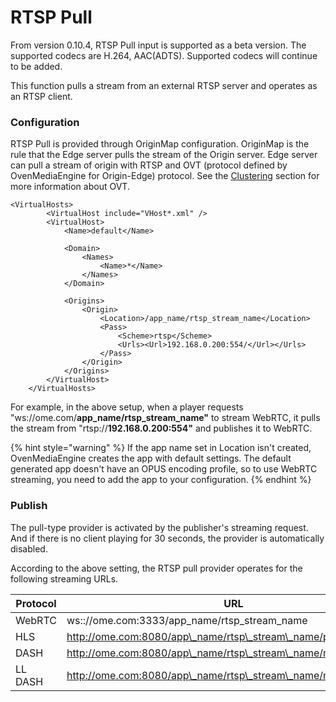 # RTSP Pull

From version 0.10.4, RTSP Pull input is supported as a beta version. The supported codecs are H.264, AAC(ADTS). Supported codecs will continue to be added.&#x20;

This function pulls a stream from an external RTSP server and operates as an RTSP client.&#x20;

### Configuration

RTSP Pull is provided through OriginMap configuration. OriginMap is the rule that the Edge server pulls the stream of the Origin server. Edge server can pull a stream of origin with RTSP and OVT (protocol defined by OvenMediaEngine for Origin-Edge) protocol. See the [Clustering](../origin-edge-clustering.md) section for more information about OVT.

```markup
<VirtualHosts>
		<VirtualHost include="VHost*.xml" />
		<VirtualHost>
			<Name>default</Name>

			<Domain>
				<Names>
					<Name>*</Name>
				</Names>
			</Domain>
			
			<Origins>
				<Origin>
					<Location>/app_name/rtsp_stream_name</Location>
					<Pass>
						<Scheme>rtsp</Scheme>
						<Urls><Url>192.168.0.200:554/</Url></Urls>
					</Pass>
				</Origin>
			</Origins>
		</VirtualHost>
	</VirtualHosts>
```

For example, in the above setup, when a player requests "ws://ome.com/**app\_name/rtsp\_stream\_name"** to stream WebRTC, it pulls the stream from "rtsp://**192.168.0.200:554"** and publishes it to WebRTC.

{% hint style="warning" %}
If the app name set in Location isn't created, OvenMediaEngine creates the app with default settings. The default generated app doesn't have an OPUS encoding profile, so to use WebRTC streaming, you need to add the app to your configuration.
{% endhint %}

### Publish

The pull-type provider is activated by the publisher's streaming request. And if there is no client playing for 30 seconds, the provider is automatically disabled.

According to the above setting, the RTSP pull provider operates for the following streaming URLs.

| Protocol | URL                                                               |
| -------- | ----------------------------------------------------------------- |
| WebRTC   | ws:://ome.com:3333/app\_name/rtsp\_stream\_name                   |
| HLS      | http://ome.com:8080/app\_name/rtsp\_stream\_name/playlist.m3u8    |
| DASH     | http://ome.com:8080/app\_name/rtsp\_stream\_name/manifest.mpd     |
| LL DASH  | http://ome.com:8080/app\_name/rtsp\_stream\_name/manifest\_ll.mpd |

